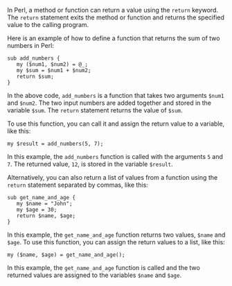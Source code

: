 In Perl, a method or function can return a value using the `return` keyword. The `return` statement exits the method or function and returns the specified value to the calling program. 

Here is an example of how to define a function that returns the sum of two numbers in Perl:

```
sub add_numbers {
   my ($num1, $num2) = @_;
   my $sum = $num1 + $num2;
   return $sum;
}
```

In the above code, `add_numbers` is a function that takes two arguments `$num1` and `$num2`. The two input numbers are added together and stored in the variable `$sum`. The `return` statement returns the value of `$sum`.

To use this function, you can call it and assign the return value to a variable, like this:

```
my $result = add_numbers(5, 7);
```

In this example, the `add_numbers` function is called with the arguments `5` and `7`. The returned value, `12`, is stored in the variable `$result`.

Alternatively, you can also return a list of values from a function using the `return` statement separated by commas, like this:

```
sub get_name_and_age {
   my $name = "John";
   my $age = 30;
   return $name, $age;
}
```

In this example, the `get_name_and_age` function returns two values, `$name` and `$age`. To use this function, you can assign the return values to a list, like this:

```
my ($name, $age) = get_name_and_age();
```

In this example, the `get_name_and_age` function is called and the two returned values are assigned to the variables `$name` and `$age`.